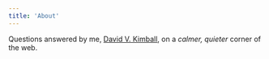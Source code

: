 ```yaml
---
title: 'About'
---
```


<!--
This content will be displayed at the top of the index page.
You can leave this empty if you don’t want to show any content.
-->

Questions answered by me, [David V. Kimball](https://davidvkimball.com), on a _calmer, quieter_ corner of the web.

